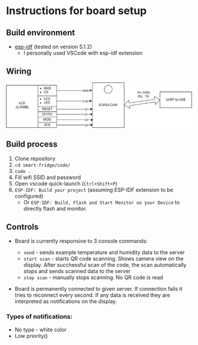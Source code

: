 # Instructions for board setup

## Build environment
- [esp-idf](https://github.com/espressif/esp-idf) (tested on version 5.1.2) 
    - I personally used VSCode with esp-idf extension

## Wiring
![Wiring](../connection.drawio.png)

## Build process
1. Clone repository
2. `cd smart-fridge/code/`
3. `code .`
4. Fill wifi SSID and password
5. Open vscode quick-launch (`Ctrl+Shift+P`)
6. `ESP-IDF: Build your project` (assuming ESP-IDF extension to be configured)
    - Or `ESP-IDF: Build, Flash and Start Monitor on your Device` to directly flash and monitor.

## Controls
- Board is currently responsive to 3 console commands:
    - `send` - sends example temperature and humidity data to the server
    - `start scan` - starts QR code scanning. Shows camera view on the display. After succhessful scan of the code, the scan automatically stops and sends scanned data to the server
    - `stop scan` - manually stops scanning. No QR code is read

- Board is permanently connected to given server. If connection fails it tries to reconnect every second. If any data is received they are interpreted as notifications on the display.

### Types of notifications:
- No type - white color
- Low priority()